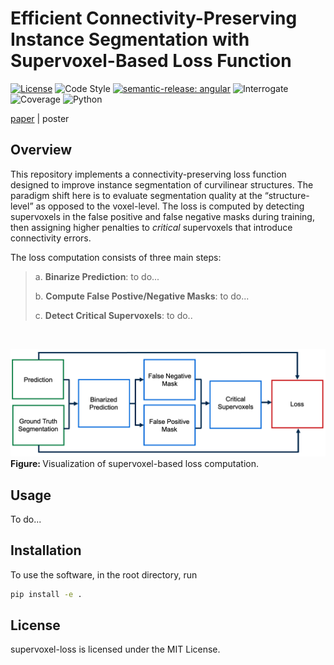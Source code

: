 # Efficient Connectivity-Preserving Instance Segmentation with Supervoxel-Based Loss Function

[![License](https://img.shields.io/badge/license-MIT-brightgreen)](LICENSE)
![Code Style](https://img.shields.io/badge/code%20style-black-black)
[![semantic-release: angular](https://img.shields.io/badge/semantic--release-angular-e10079?logo=semantic-release)](https://github.com/semantic-release/semantic-release)
![Interrogate](https://img.shields.io/badge/interrogate-84.9%25-yellow)
![Coverage](https://img.shields.io/badge/coverage-100%25-brightgreen?logo=codecov)
![Python](https://img.shields.io/badge/python->=3.7-blue?logo=python)

[paper](https://arxiv.org/abs/2501.01022) | poster

## Overview

This repository implements a connectivity-preserving loss function designed to improve instance segmentation of curvilinear structures. The paradigm shift here is to evaluate segmentation quality at the “structure-level” as opposed to the voxel-level. The loss is computed by detecting supervoxels in the false positive and false negative masks during training, then assigning higher penalties to *critical* supervoxels that introduce connectivity errors.

The loss computation consists of three main steps:

<blockquote>
  <p>a. <strong>Binarize Prediction</strong>: to do...</p>
  <p>b. <strong>Compute False Postive/Negative Masks</strong>: to do...</p>
  <p>c. <strong>Detect Critical Supervoxels</strong>: to do..</p>
</blockquote>
<br>

<p>
  <img src="imgs/pipeline.png" width="900" alt="pipeline">
  <br>
  <b> Figure: </b>Visualization of supervoxel-based loss computation.
</p>

## Usage

To do...

## Installation
To use the software, in the root directory, run
```bash
pip install -e .
```

## License
supervoxel-loss is licensed under the MIT License.
